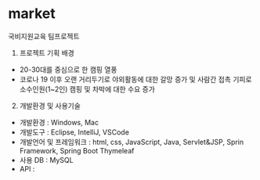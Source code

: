 # market
국비지원교육 팀프로젝트

1. 프로젝트 기획 배경
- 20-30대를 중심으로 한 캠핑 열풍
- 코로나 19 이후 오랜 거리두기로 야외활동에 대한 갈망 증가 및 사람간 접촉 기피로 소수인원(1~2인) 캠핑 및 차박에 대한 수요 증가

2. 개발환경 및 사용기술 
- 개발환경 : Windows, Mac
- 개발도구 : Eclipse, IntelliJ, VSCode
- 개발언어 및 프레임워크 : html, css, JavaScript, Java, Servlet&JSP, Sprin Framework, Spring Boot Thymeleaf
- 사용 DB : MySQL
- API : 
